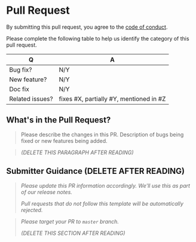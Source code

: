 # Pull Request

By submitting this pull request, you agree to the [code of conduct](https://opensource.microsoft.com/codeofconduct/).

Please complete the following table to help us identify the category of this pull request. 

|        Q        |                    A                    |
| --------------- | --------------------------------------- |
| Bug fix?        | N/Y                                     |
| New feature?    | N/Y                                     |
| Doc fix         | N/Y                                     |
| Related issues? | fixes #X, partially #Y, mentioned in #Z |

## What's in the Pull Request?

> Please describe the changes in this PR. Description of bugs being fixed or new features being added.

> _(DELETE THIS PARAGRAPH AFTER READING)_

## Submitter Guidance (DELETE AFTER READING)

> *Please update this PR information accordingly. We'll use this as part of our release notes.*
>
> *Pull requests that do not follow this template will be automatically rejected.*

> *Please target your PR to `master` branch.*
>
> _(DELETE THIS SECTION AFTER READING)_
